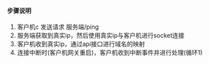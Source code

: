 #### 步骤说明
1. 客户机c 发送请求 服务端/ping 
2. 服务端获取到真实ip，然后使用真实ip与客户机进行socket连接
3. 客户机收到真实ip，通过api接口进行域名的映射
4. 连接中断时(客户机网关重启)，客户机收到中断事件并进行处理(循环1)